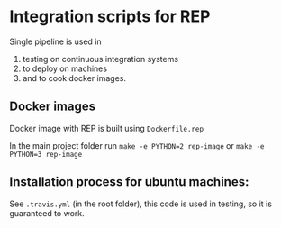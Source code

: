 # Integration scripts for REP

Single pipeline is used in
 
1. testing on continuous integration systems
2. to deploy on machines 
3. and to cook docker images.

## Docker images

Docker image with REP is built using `Dockerfile.rep` 

In the main project folder run `make -e PYTHON=2 rep-image` or `make -e PYTHON=3 rep-image` 
    
## Installation process for ubuntu machines:

See `.travis.yml` (in the root folder), this code is used in testing, so it is guaranteed to work.